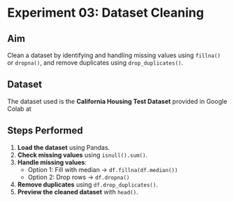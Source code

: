 # Experiment 03: Dataset Cleaning

## Aim
Clean a dataset by identifying and handling missing values using `fillna()` or `dropna()`, and remove duplicates using `drop_duplicates()`.

## Dataset
The dataset used is the **California Housing Test Dataset** provided in Google Colab at


## Steps Performed
1. **Load the dataset** using Pandas.  
2. **Check missing values** using `isnull().sum()`.  
3. **Handle missing values**:
   - Option 1: Fill with median → `df.fillna(df.median())`  
   - Option 2: Drop rows → `df.dropna()`  
4. **Remove duplicates** using `df.drop_duplicates()`.  
5. **Preview the cleaned dataset** with `head()`.
